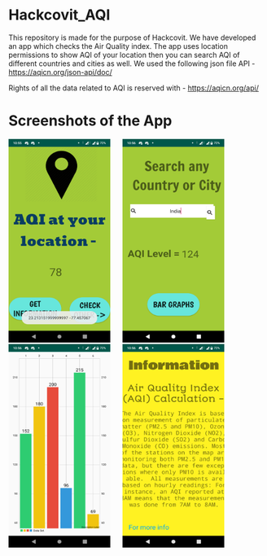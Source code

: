 # Hackcovit_AQI
This repository is made for the purpose of Hackcovit. 
We have developed an app which checks the Air Quality index. The app uses location permissions to show AQI of your location then you can search AQI of different countries and cities as well.
We used the following json file API - 
https://aqicn.org/json-api/doc/

Rights of all the data related to AQI is reserved with - https://aqicn.org/api/

# Screenshots of the App
<img src="Screenshot_20200502-105550[1].png" width = "200" height ="400">                                                              <img src = "Screenshot_20200502-105604.png" width = "200" height = "400" hspace = "20">                                               <img src="Screenshot_20200502-105610.png" width = "200" height ="400">                                                                   <img src = "Screenshot_20200502-105617.png" width = "200" height = "400" hspace = "20">
